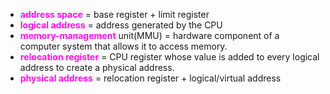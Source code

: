 <div>
    <ul>
        <li><b style="color: #ff11ee">address space</b> = base register + limit register</li>
        <li><b style="color: #ff11ee">logical address</b> = address generated by the CPU</li>
        <li><b style="color: #ff11ee">memory-management</b> unit(MMU) = hardware component of a computer system that allows it to access memory.</li>
        <li><b style="color: #ff11ee">relocation register</b> = CPU register whose value is added to every logical address to create a physical address.</li>
        <li><b style="color: #ff11ee">physical address</b> = relocation register + logical/virtual address</li>
    </ul>
</div>